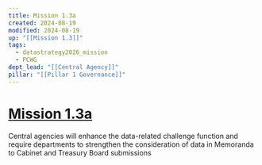 ```yaml
---
title: Mission 1.3a
created: 2024-08-19
modified: 2024-08-19
up: "[[Mission 1.3]]"
tags:
  - datastrategy2026_mission
  - PCWG
dept_lead: "[[Central Agency]]"
pillar: "[[Pillar 1 Governance]]"
---
```

# [Mission 1.3a](Mission%201.3a.md)
Central agencies will enhance the data-related challenge function and require departments to strengthen the consideration of data in Memoranda to Cabinet and Treasury Board submissions
